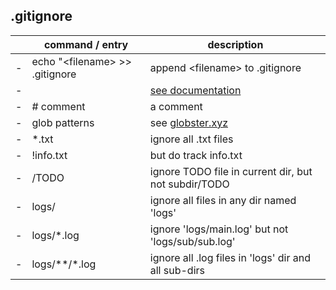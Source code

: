 ## .gitignore
|  | command / entry | description |
| --- | --- | --- |
| - | echo "\<filename> >> .gitignore | append \<filename> to .gitignore |
| - |  | [see documentation](https://git-scm.com/docs/gitignore)
| - | # comment | a comment |
| - | glob patterns | see [globster.xyz](https://globster.xyz/) | 
| - | *.txt | ignore all .txt files |
| - | !info.txt | but do track info.txt |
| - | /TODO | ignore TODO file in current dir, but not subdir/TODO |
| - | logs/ | ignore all files in any dir named 'logs' |
| - | logs/*.log | ignore 'logs/main.log' but not 'logs/sub/sub.log' |
| - | logs/**/*.log | ignore all .log files in 'logs' dir and all sub-dirs | 
